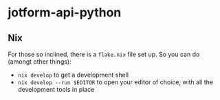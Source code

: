 # jotform-api-python

## Nix

For those so inclined, there is a `flake.nix` file set up. So you can
do (amongt other things):

- `nix develop` to get a development shell
- `nix develop --run $EDITOR` to open your editor of choice, with all the
  development tools in place

